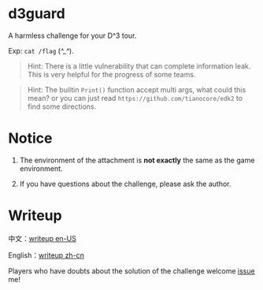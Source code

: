 # d3guard

A harmless challenge for your D^3 tour.

Exp: `cat /flag` (*^_^*).

> Hint: There is a little vulnerability that can complete information leak. This is very helpful for the progress of some teams.

> Hint: The builtin `Print()` function accept multi args, what could this mean?  or you can just read `https://github.com/tianocore/edk2` to find some directions.

# Notice

1. The environment of the attachment is **not exactly** the same as the game environment.

2. If you have questions about the challenge, please ask the author.

# Writeup

中文：[writeup en-US](https://github.com/yikesoftware/d3ctf-2022-pwn-d3guard/blob/main/writeup%20en-US.md)

English：[writeup zh-cn](https://github.com/yikesoftware/d3ctf-2022-pwn-d3guard/blob/main/writeup%20zh-cn.md)

Players who have doubts about the solution of the challenge welcome [issue](https://github.com/yikesoftware/d3ctf-2022-pwn-d3guard/issues) me!
